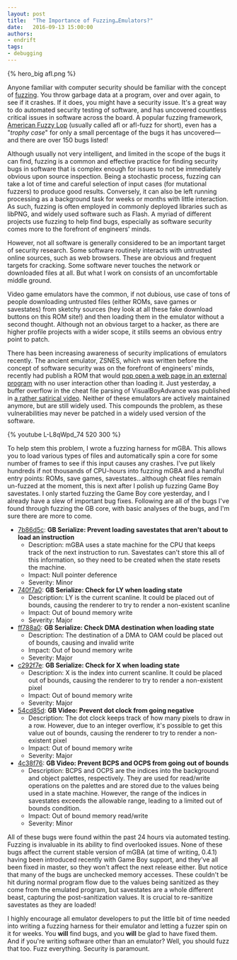 ```yaml
---
layout: post
title:  "The Importance of Fuzzing…Emulators?"
date:   2016-09-13 15:00:00
authors:
- endrift
tags:
- debugging
---
```

{% hero_big afl.png %}

Anyone familiar with computer security should be familiar with the concept of [fuzzing](https://en.wikipedia.org/wiki/Fuzz_testing). You throw garbage data at a program, over and over again, to see if it crashes. If it does, you might have a security issue. It's a great way to do automated security testing of software, and has uncovered countless critical issues in software across the board. A popular fuzzing framework, [American Fuzzy Lop](http://lcamtuf.coredump.cx/afl/) (usually called afl or afl-fuzz for short), even has a "_trophy case_" for only a small percentage of the bugs it has uncovered—and there are over 150 bugs listed!

Although usually not very intelligent, and limited in the scope of the bugs it can find, fuzzing is a common and effective practice for finding security bugs in software that is complex enough for issues to not be immediately obvious upon source inspection. Being a stochastic process, fuzzing can take a lot of time and careful selection of input cases (for mutational fuzzers) to produce good results. Conversely, it can also be left running processing as a background task for weeks or months with little interaction. As such, fuzzing is often employed in commonly deployed libraries such as libPNG, and widely used software such as Flash. A myriad of different projects use fuzzing to help find bugs, especially as software security comes more to the forefront of engineers' minds.<!--more-->

However, not all software is generally considered to be an important target of security research. Some software routinely interacts with untrusted online sources, such as web browsers. These are obvious and frequent targets for cracking. Some software never touches the network or downloaded files at all. But what I work on consists of an uncomfortable middle ground.

Video game emulators have the common, if not dubious, use case of tons of people downloading untrusted files (either ROMs, save games or savestates) from sketchy sources (hey look at all these fake download buttons on this ROM site!) and then loading them in the emulator without a second thought. Although not an obvious target to a hacker, as there are higher profile projects with a wider scope, it stills seems an obvious entry point to patch.

There has been increasing awareness of security implications of emulators recently. The ancient emulator, ZSNES, which was written before the concept of software security was on the forefront of engineers' minds, recently had publish a ROM that would [pop open a web page in an external program](https://www.youtube.com/watch?v=Q3SOYneC7mU) with no user interaction other than loading it. Just yesterday, a buffer overflow in the cheat file parsing of VisualBoyAdvance was published in [a rather satirical video](https://www.youtube.com/watch?v=L-L8qWpd_74). Neither of these emulators are actively maintained anymore, but are still widely used. This compounds the problem, as these vulnerabilities may never be patched in a widely used version of the software.

{% youtube L-L8qWpd_74 520 300 %}

To help stem this problem, I wrote a fuzzing harness for mGBA. This allows you to load various types of files and automatically spin a core for some number of frames to see if this input causes any crashes. I've put likely hundreds if not thousands of CPU-hours into fuzzing mGBA and a handful entry points: ROMs, save games, savestates…although cheat files remain un-fuzzed at the moment, this is next after I polish up fuzzing Game Boy savestates. I only started fuzzing the Game Boy core yesterday, and I already have a slew of important bug fixes. Following are all of the bugs I've found through fuzzing the GB core, with basic analyses of the bugs, and I'm sure there are more to come.

- [7b86d5c](https://github.com/mgba-emu/mgba/commit/7b86d5cec770712915edbcd7bf1b0ad96d1938dd): __GB Serialize: Prevent loading savestates that aren't about to load an instruction__
  - Description: mGBA uses a state machine for the CPU that keeps track of the next instruction to run. Savestates can't store this all of this information, so they need to be created when the state resets the machine.
  - Impact: Null pointer deference
  - Severity: Minor
- [740f7a0](https://github.com/mgba-emu/mgba/commit/740f7a0f66a1dc78af39db981dcc332bab8bdff6): __GB Serialize: Check for LY when loading state__
  - Description: LY is the current scanline. It could be placed out of bounds, causing the renderer to try to render a non-existent scanline
  - Impact: Out of bound memory write
  - Severity: Major
- [ff788a0](https://github.com/mgba-emu/mgba/commit/ff788a017c4daeab34156bc0ea30cbd71b6a74b1): __GB Serialize: Check DMA destination when loading state__
  - Description: The destination of a DMA to OAM could be placed out of bounds, causing and invalid write
  - Impact: Out of bound memory write
  - Severity: Major
- [c292f7e](https://github.com/mgba-emu/mgba/commit/c292f7ea93a0d653b56891bf1adb318ab9ac3063): __GB Serialize: Check for X when loading state__
  - Description: X is the index into current scanline. It could be placed out of bounds, causing the renderer to try to render a non-existent pixel
  - Impact: Out of bound memory write
  - Severity: Major
- [54cd85d](https://github.com/mgba-emu/mgba/commit/54cd85d236f149c66994dd1bc6334ac63effc058): __GB Video: Prevent dot clock from going negative__
  - Description: The dot clock keeps track of how many pixels to draw in a row. However, due to an integer overflow, it's possible to get this value out of bounds, causing the renderer to try to render a non-existent pixel
  - Impact: Out of bound memory write
  - Severity: Major
- [4c38f76](https://github.com/mgba-emu/mgba/commit/4c38f769565e8ddd7d3a8eef1a41975206c129a0): __GB Video: Prevent BCPS and OCPS from going out of bounds__
  - Description: BCPS and OCPS are the indices into the background and object palettes, respectively. They are used for read/write operations on the palettes and are stored due to the values being used in a state machine. However, the range of the indices in savestates exceeds the allowable range, leading to a limited out of bounds condition.
  - Impact: Out of bound memory read/write
  - Severity: Minor
  
All of these bugs were found within the past 24 hours via automated testing. Fuzzing is invaluable in its ability to find overlooked issues. None of these bugs affect the current stable version of mGBA (at time of writing, 0.4.1) having been introduced recently with Game Boy support, and they've all been fixed in master, so they won't affect the next release either. But notice that many of the bugs are unchecked memory accesses. These couldn't be hit during normal program flow due to the values being sanitized as they come from the emulated program, but savestates are a whole different beast, capturing the post-sanitization values. It is crucial to re-sanitize savestates as they are loaded!

I highly encourage all emulator developers to put the little bit of time needed into writing a fuzzing harness for their emulator and letting a fuzzer spin on it for weeks. You **will** find bugs, and you **will** be glad to have fixed them. And if you're writing software other than an emulator? Well, you should fuzz that too. Fuzz everything. Security is paramount.